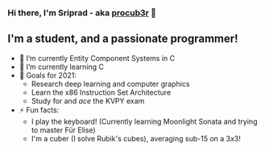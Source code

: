 ### Hi there, I'm Sriprad - aka [procub3r](https://procub3r.github.io) 👋

## I'm a student, and a passionate programmer!
- 🔭 I’m currently Entity Component Systems in C
- 🌱 I’m currently learning C
- :goal_net: Goals for 2021:
  - Research deep learning and computer graphics
  - Learn the x86 Instruction Set Architecture
  - Study for and *ace* the KVPY exam
- ⚡ Fun facts:
  - I play the keyboard! (Currently learning Moonlight Sonata and trying to master Für Elise)
  - I'm a cuber (I solve Rubik's cubes), averaging sub-15 on a 3x3!
